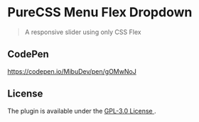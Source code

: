 # PureCSS Menu Flex Dropdown #

>A responsive slider using only CSS Flex

## CodePen ##

https://codepen.io/MibuDev/pen/gOMwNoJ


## License ##

The plugin is available under the <a href="https://www.gnu.org/licenses/gpl-3.0.fr.html">GPL-3.0 License </a>.

